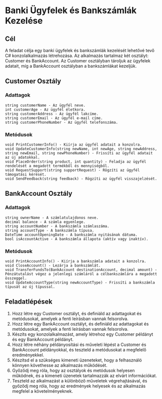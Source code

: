 # Banki Ügyfelek és Bankszámlák Kezelése
## Cél
A feladat célja egy banki ügyfelek és bankszámlák kezelését lehetővé tevő C# konzolalkalmazás létrehozása. Az alkalmazás tartalmaz két osztályt: Customer és BankAccount. Az Customer osztályban tároljuk az ügyfelek adatait, míg a BankAccount osztályban a bankszámlákat kezeljük.

## Customer Osztály
### Adattagok
```
string customerName - Az ügyfél neve.
int customerAge - Az ügyfél életkora.
string customerAddress - Az ügyfél lakcíme.
string customerEmail - Az ügyfél e-mail címe.
string customerPhoneNumber - Az ügyfél telefonszáma.
```
### Metódusok
```
void PrintCustomerInfo() - Kiírja az ügyfél adatait a konzolra.
void UpdateCustomerInfo(string newName, int newAge, string newAddress, string newEmail, string newPhoneNumber) - Frissíti az ügyfél adatait az új adatokkal.
void PlaceOrder(string product, int quantity) - Feladja az ügyfél rendelését a megadott termékből és mennyiségből.
void RequestSupport(string supportRequest) - Rögzíti az ügyfél támogatási kérését.
void SendFeedback(string feedback) - Rögzíti az ügyfél visszajelzését.
```
## BankAccount Osztály
### Adattagok
```
string ownerName - A számlatulajdonos neve.
decimal balance - A számla egyenlege.
string accountNumber - A bankszámla számlaszáma.
string accountType - A bankszámla típusa.
DateTime accountOpeningDate - A bankszámla nyitásának dátuma.
bool isAccountActive - A bankszámla állapota (aktív vagy inaktív).
```
### Metódusok
```
void PrintAccountInfo() - Kiírja a bankszámla adatait a konzolra.
void CloseAccount() - Lezárja a bankszámlát.
void TransferFundsTo(BankAccount destinationAccount, decimal amount) - Pénzátutalást végez a jelenlegi számláról a célbankszámlára a megadott összeggel.
void UpdateAccountType(string newAccountType) - Frissíti a bankszámla típusát az új típussal.
```
## Feladatlépések
1. Hozz létre egy Customer osztályt, és definiáld az adattagokat és metódusokat, amelyek a fenti leírásban vannak felsorolva.
2. Hozz létre egy BankAccount osztályt, és definiáld az adattagokat és metódusokat, amelyek a fenti leírásban vannak felsorolva.
3. Készíts egy konzolalkalmazást, amely létrehoz egy Customer példányt és egy BankAccount példányt.
4. Hozz létre néhány példányosítási és műveleti lépést a Customer és BankAccount példányokkal, és teszteld a metódusokat a megfelelő eredményekkel.
5. Készítsd el a szükséges kimeneti üzeneteket, hogy a felhasználó könnyen követhesse az alkalmazás működését.
6. Győződj meg róla, hogy az osztályok és metódusok helyesen működnek, és a kimeneti üzenetek tartalmazzák az elvárt információkat.
7. Teszteld az alkalmazást a különböző műveletek végrehajtásával, és győződj meg róla, hogy az eredmények helyesek és az alkalmazás megfelel a követelményeknek.
